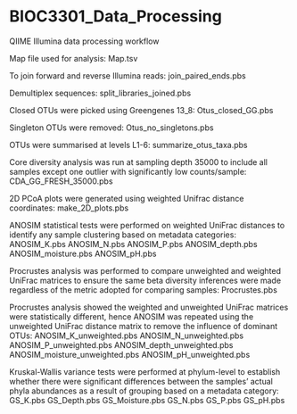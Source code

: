 # BIOC3301_Data_Processing

QIIME Illumina data processing workflow

Map file used for analysis:
Map.tsv

To join forward and reverse Illumina reads:
join_paired_ends.pbs

Demultiplex sequences:
split_libraries_joined.pbs

Closed OTUs were picked using Greengenes 13_8:
Otus_closed_GG.pbs

Singleton OTUs were removed:
Otus_no_singletons.pbs

OTUs were summarised at levels L1-6:
summarize_otus_taxa.pbs

Core diversity analysis was run at sampling depth 35000 to include all samples except one outlier with significantly low counts/sample:
CDA_GG_FRESH_35000.pbs

2D PCoA plots were generated using weighted Unifrac distance coordinates:
make_2D_plots.pbs

ANOSIM statistical tests were performed on weighted UniFrac distances to identify any sample clustering based on metadata categories: 
ANOSIM_K.pbs 
ANOSIM_N.pbs 
ANOSIM_P.pbs 
ANOSIM_depth.pbs 
ANOSIM_moisture.pbs 
ANOSIM_pH.pbs

Procrustes analysis was performed to compare unweighted and weighted UniFrac matrices to ensure the same beta diversity inferences were made regardless of the metric adopted for comparing samples:
Procrustes.pbs

Procrustes analysis showed the weighted and unweighted UniFrac matrices were statistically different, hence ANOSIM was repeated using the unweighted UniFrac distance matrix to remove the influence of dominant OTUs:
ANOSIM_K_unweighted.pbs 
ANOSIM_N_unweighted.pbs 
ANOSIM_P_unweighted.pbs 
ANOSIM_depth_unweighted.pbs 
ANOSIM_moisture_unweighted.pbs 
ANOSIM_pH_unweighted.pbs

Kruskal-Wallis variance tests were performed at phylum-level to establish whether there were significant differences between the samples’ actual phyla abundances as a result of grouping based on a metadata category:
GS_K.pbs 
GS_Depth.pbs 
GS_Moisture.pbs 
GS_N.pbs 
GS_P.pbs 
GS_pH.pbs
